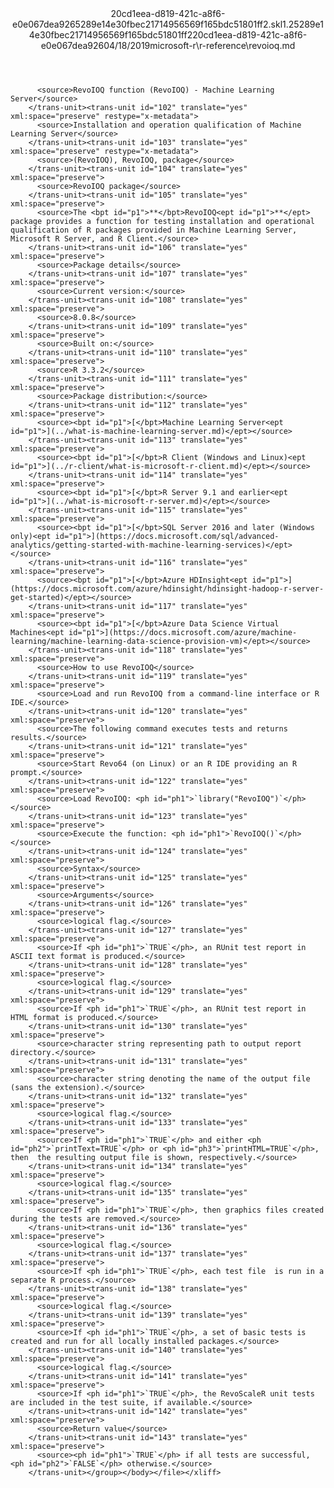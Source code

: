 <?xml version="1.0"?><xliff version="1.2" xmlns="urn:oasis:names:tc:xliff:document:1.2" xmlns:xsi="http://www.w3.org/2001/XMLSchema-instance" xsi:schemaLocation="urn:oasis:names:tc:xliff:document:1.2 xliff-core-1.2-transitional.xsd"><file datatype="xml" original="revoioq.md" source-language="en-US" target-language="en-US"><header><tool tool-id="mdxliff" tool-name="mdxliff" tool-version="1.0-d1654b2" tool-company="Microsoft" /><xliffext:skl_file_name xmlns:xliffext="urn:microsoft:content:schema:xliffextensions">20cd1eea-d819-421c-a8f6-e0e067dea9265289e14e30fbec21714956569f165bdc51801ff2.skl</xliffext:skl_file_name><xliffext:version xmlns:xliffext="urn:microsoft:content:schema:xliffextensions">1.2</xliffext:version><xliffext:ms.openlocfilehash xmlns:xliffext="urn:microsoft:content:schema:xliffextensions">5289e14e30fbec21714956569f165bdc51801ff2</xliffext:ms.openlocfilehash><xliffext:ms.sourcegitcommit xmlns:xliffext="urn:microsoft:content:schema:xliffextensions">20cd1eea-d819-421c-a8f6-e0e067dea926</xliffext:ms.sourcegitcommit><xliffext:ms.lasthandoff xmlns:xliffext="urn:microsoft:content:schema:xliffextensions">04/18/2019</xliffext:ms.lasthandoff><xliffext:ms.openlocfilepath xmlns:xliffext="urn:microsoft:content:schema:xliffextensions">microsoft-r\r-reference\revoioq.md</xliffext:ms.openlocfilepath></header><body><group id="content" extype="content"><trans-unit id="101" translate="yes" xml:space="preserve" restype="x-metadata">
          <source>RevoIOQ function (RevoIOQ) - Machine Learning Server</source>
        </trans-unit><trans-unit id="102" translate="yes" xml:space="preserve" restype="x-metadata">
          <source>Installation and operation qualification of Machine Learning Server</source>
        </trans-unit><trans-unit id="103" translate="yes" xml:space="preserve" restype="x-metadata">
          <source>(RevoIOQ), RevoIOQ, package</source>
        </trans-unit><trans-unit id="104" translate="yes" xml:space="preserve">
          <source>RevoIOQ package</source>
        </trans-unit><trans-unit id="105" translate="yes" xml:space="preserve">
          <source>The <bpt id="p1">**</bpt>RevoIOQ<ept id="p1">**</ept> package provides a function for testing installation and operational qualification of R packages provided in Machine Learning Server, Microsoft R Server, and R Client.</source>
        </trans-unit><trans-unit id="106" translate="yes" xml:space="preserve">
          <source>Package details</source>
        </trans-unit><trans-unit id="107" translate="yes" xml:space="preserve">
          <source>Current version:</source>
        </trans-unit><trans-unit id="108" translate="yes" xml:space="preserve">
          <source>8.0.8</source>
        </trans-unit><trans-unit id="109" translate="yes" xml:space="preserve">
          <source>Built on:</source>
        </trans-unit><trans-unit id="110" translate="yes" xml:space="preserve">
          <source>R 3.3.2</source>
        </trans-unit><trans-unit id="111" translate="yes" xml:space="preserve">
          <source>Package distribution:</source>
        </trans-unit><trans-unit id="112" translate="yes" xml:space="preserve">
          <source><bpt id="p1">[</bpt>Machine Learning Server<ept id="p1">](../what-is-machine-learning-server.md)</ept></source>
        </trans-unit><trans-unit id="113" translate="yes" xml:space="preserve">
          <source><bpt id="p1">[</bpt>R Client (Windows and Linux)<ept id="p1">](../r-client/what-is-microsoft-r-client.md)</ept></source>
        </trans-unit><trans-unit id="114" translate="yes" xml:space="preserve">
          <source><bpt id="p1">[</bpt>R Server 9.1 and earlier<ept id="p1">](../what-is-microsoft-r-server.md)</ept></source>
        </trans-unit><trans-unit id="115" translate="yes" xml:space="preserve">
          <source><bpt id="p1">[</bpt>SQL Server 2016 and later (Windows only)<ept id="p1">](https://docs.microsoft.com/sql/advanced-analytics/getting-started-with-machine-learning-services)</ept></source>
        </trans-unit><trans-unit id="116" translate="yes" xml:space="preserve">
          <source><bpt id="p1">[</bpt>Azure HDInsight<ept id="p1">](https://docs.microsoft.com/azure/hdinsight/hdinsight-hadoop-r-server-get-started)</ept></source>
        </trans-unit><trans-unit id="117" translate="yes" xml:space="preserve">
          <source><bpt id="p1">[</bpt>Azure Data Science Virtual Machines<ept id="p1">](https://docs.microsoft.com/azure/machine-learning/machine-learning-data-science-provision-vm)</ept></source>
        </trans-unit><trans-unit id="118" translate="yes" xml:space="preserve">
          <source>How to use RevoIOQ</source>
        </trans-unit><trans-unit id="119" translate="yes" xml:space="preserve">
          <source>Load and run RevoIOQ from a command-line interface or R IDE.</source>
        </trans-unit><trans-unit id="120" translate="yes" xml:space="preserve">
          <source>The following command executes tests and returns results.</source>
        </trans-unit><trans-unit id="121" translate="yes" xml:space="preserve">
          <source>Start Revo64 (on Linux) or an R IDE providing an R prompt.</source>
        </trans-unit><trans-unit id="122" translate="yes" xml:space="preserve">
          <source>Load RevoIOQ: <ph id="ph1">`library("RevoIOQ")`</ph></source>
        </trans-unit><trans-unit id="123" translate="yes" xml:space="preserve">
          <source>Execute the function: <ph id="ph1">`RevoIOQ()`</ph></source>
        </trans-unit><trans-unit id="124" translate="yes" xml:space="preserve">
          <source>Syntax</source>
        </trans-unit><trans-unit id="125" translate="yes" xml:space="preserve">
          <source>Arguments</source>
        </trans-unit><trans-unit id="126" translate="yes" xml:space="preserve">
          <source>logical flag.</source>
        </trans-unit><trans-unit id="127" translate="yes" xml:space="preserve">
          <source>If <ph id="ph1">`TRUE`</ph>, an RUnit test report in ASCII text format is produced.</source>
        </trans-unit><trans-unit id="128" translate="yes" xml:space="preserve">
          <source>logical flag.</source>
        </trans-unit><trans-unit id="129" translate="yes" xml:space="preserve">
          <source>If <ph id="ph1">`TRUE`</ph>, an RUnit test report in HTML format is produced.</source>
        </trans-unit><trans-unit id="130" translate="yes" xml:space="preserve">
          <source>character string representing path to output report directory.</source>
        </trans-unit><trans-unit id="131" translate="yes" xml:space="preserve">
          <source>character string denoting the name of the output file (sans the extension).</source>
        </trans-unit><trans-unit id="132" translate="yes" xml:space="preserve">
          <source>logical flag.</source>
        </trans-unit><trans-unit id="133" translate="yes" xml:space="preserve">
          <source>If <ph id="ph1">`TRUE`</ph> and either <ph id="ph2">`printText=TRUE`</ph> or <ph id="ph3">`printHTML=TRUE`</ph>, then  the resulting output file is shown, respectively.</source>
        </trans-unit><trans-unit id="134" translate="yes" xml:space="preserve">
          <source>logical flag.</source>
        </trans-unit><trans-unit id="135" translate="yes" xml:space="preserve">
          <source>If <ph id="ph1">`TRUE`</ph>, then graphics files created during the tests are removed.</source>
        </trans-unit><trans-unit id="136" translate="yes" xml:space="preserve">
          <source>logical flag.</source>
        </trans-unit><trans-unit id="137" translate="yes" xml:space="preserve">
          <source>If <ph id="ph1">`TRUE`</ph>, each test file  is run in a separate R process.</source>
        </trans-unit><trans-unit id="138" translate="yes" xml:space="preserve">
          <source>logical flag.</source>
        </trans-unit><trans-unit id="139" translate="yes" xml:space="preserve">
          <source>If <ph id="ph1">`TRUE`</ph>, a set of basic tests is created and run for all locally installed packages.</source>
        </trans-unit><trans-unit id="140" translate="yes" xml:space="preserve">
          <source>logical flag.</source>
        </trans-unit><trans-unit id="141" translate="yes" xml:space="preserve">
          <source>If <ph id="ph1">`TRUE`</ph>, the RevoScaleR unit tests are included in the test suite, if available.</source>
        </trans-unit><trans-unit id="142" translate="yes" xml:space="preserve">
          <source>Return value</source>
        </trans-unit><trans-unit id="143" translate="yes" xml:space="preserve">
          <source><ph id="ph1">`TRUE`</ph> if all tests are successful, <ph id="ph2">`FALSE`</ph> otherwise.</source>
        </trans-unit></group></body></file></xliff>